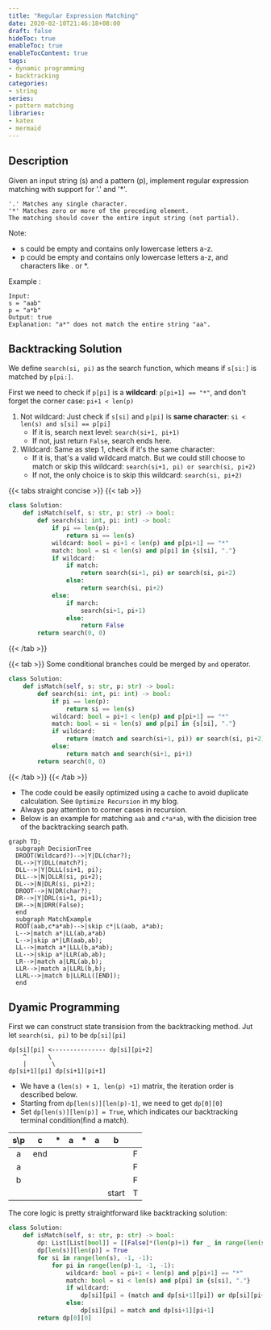 ```yaml
---
title: "Regular Expression Matching"
date: 2020-02-10T21:46:18+08:00
draft: false
hideToc: true
enableToc: true
enableTocContent: true
tags:
- dynamic programming
- backtracking
categories:
- string
series:
- pattern matching
libraries:
- katex
- mermaid
---
```


<!--more-->

## Description
Given an input string (s) and a pattern (p), implement regular expression matching with support for '.' and '*'.

```
'.' Matches any single character.
'*' Matches zero or more of the preceding element.
The matching should cover the entire input string (not partial).
```

Note:
 - s could be empty and contains only lowercase letters a-z.
 - p could be empty and contains only lowercase letters a-z, and characters like . or *.

Example :
```
Input:
s = "aab"
p = "a*b"
Output: true
Explanation: "a*" does not match the entire string "aa".
```

## Backtracking Solution

We define `search(si, pi)` as the search function, which means if `s[si:]` is matched by `p[pi:]`.

First we need to check if `p[pi]` is a **wildcard**: `p[pi+1] == "*"`, and don't forget the corner case: `pi+1 < len(p)`
1. Not wildcard: Just check if `s[si]` and `p[pi]` is **same character**: `si < len(s) and s[si] == p[pi]`
    - If it is, search next level: `search(si+1, pi+1)`
    - If not, just return `False`, search ends here.
2. Wildcard: Same as step 1, check if it's the same character: 
    - If it is, that's a valid wildcard match. But we could still choose to match or skip this wildcard: `search(si+1, pi) or search(si, pi+2)`
    - If not, the only choice is to skip this wildcard: `search(si, pi+2)`

{{< tabs straight concise >}}
  {{< tab >}}

  ```python
  class Solution:
      def isMatch(self, s: str, p: str) -> bool:
          def search(si: int, pi: int) -> bool:
              if pi == len(p): 
                  return si == len(s)
              wildcard: bool = pi+1 < len(p) and p[pi+1] == "*"
              match: bool = si < len(s) and p[pi] in {s[si], "."}
              if wildcard:
                  if match:
                      return search(si+1, pi) or search(si, pi+2)
                  else:
                      return search(si, pi+2)
              else:
                  if march:
                      search(si+1, pi+1)
                  else:
                      return False
          return search(0, 0)
  ```

  {{< /tab >}}

  {{< tab >}}
  Some conditional branches could be merged by `and` operator.
  ```python
  class Solution:
      def isMatch(self, s: str, p: str) -> bool:
          def search(si: int, pi: int) -> bool:
              if pi == len(p): 
                  return si == len(s)
              wildcard: bool = pi+1 < len(p) and p[pi+1] == "*"
              match: bool = si < len(s) and p[pi] in {s[si], "."}
              if wildcard:
                  return (match and search(si+1, pi)) or search(si, pi+2)
              else:
                  return match and search(si+1, pi+1)
          return search(0, 0)
  ```
  
  {{< /tab >}}
{{< /tab >}}

 - The code could be easily optimized using a cache to avoid duplicate calculation. See `Optimize Recursion` in my blog.
 - Always pay attention to corner cases in recursion. 
 - Below is an example for matching `aab` and `c*a*ab`, with the dicision tree of the backtracking search path.

```mermaid
graph TD;
  subgraph DecisionTree
  DROOT(Wildcard?)-->|Y|DL(char?);
  DL-->|Y|DLL(match?);
  DLL-->|Y|DLLL(si+1, pi);
  DLL-->|N|DLLR(si, pi+2);
  DL-->|N|DLR(si, pi+2);
  DROOT-->|N|DR(char?);
  DR-->|Y|DRL(si+1, pi+1);
  DR-->|N|DRR(False);
  end
  subgraph MatchExample
  ROOT(aab,c*a*ab)-->|skip c*|L(aab, a*ab);
  L-->|match a*|LL(ab,a*ab)
  L-->|skip a*|LR(aab,ab);
  LL-->|match a*|LLL(b,a*ab);
  LL-->|skip a*|LLR(ab,ab);
  LR-->|match a|LRL(ab,b);
  LLR-->|match a|LLRL(b,b);
  LLRL-->|match b|LLRLL([END]);
  end
```

## Dyamic Programming

First we can construct state transision from the backtracking method. Jut let `search(si, pi)` to be `dp[si][pi]`

```text
dp[si][pi] <--------------- dp[si][pi+2]
    ^      \
    |       \  
dp[si+1][pi] dp[si+1][pi+1]
```

 - We have a `(len(s) + 1, len(p) +1)` matrix, the iteration order is described below. 
 - Starting from `dp[len(s)][len(p)-1]`, we need to get `dp[0][0]`
 - Set `dp[len(s)][len(p)] = True`, which indicates our backtracking terminal condition(find a match).


|s\p|c|\*|a|\*|a|b||
|:-:|:-:|:-:|:-:|:-:|:-:|:-:|:-:|
|a|end||||||F|
|a|||||||F|
|b|||||||F|
|||||||start|T|

The core logic is pretty straightforward like backtracking solution:
```python
class Solution:
    def isMatch(self, s: str, p: str) -> bool:
        dp: List[List[bool]] = [[False]*(len(p)+1) for _ in range(len(s)+1)]
        dp[len(s)][len(p)] = True
        for si in range(len(s), -1, -1):
            for pi in range(len(p)-1, -1, -1):
                wildcard: bool = pi+1 < len(p) and p[pi+1] == "*"
                match: bool = si < len(s) and p[pi] in {s[si], "."}
                if wildcard:
                    dp[si][pi] = (match and dp[si+1][pi]) or dp[si][pi+2]
                else:
                    dp[si][pi] = match and dp[si+1][pi+1]
        return dp[0][0]
```